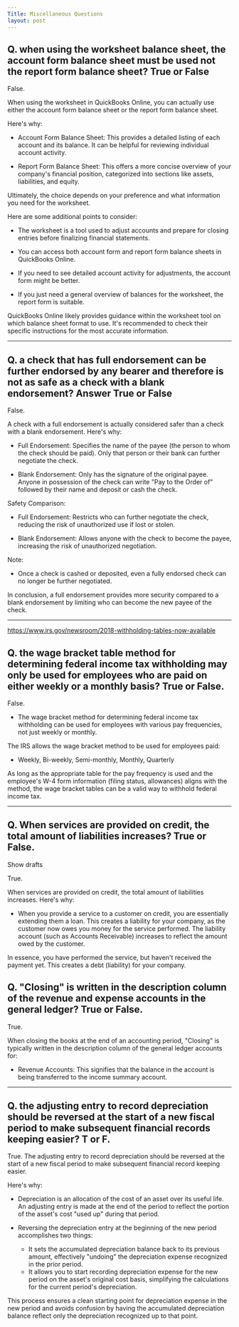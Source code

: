 ```yaml
---
Title: Miscellaneous Questions
layout: post
---
```




## Q. when using the worksheet balance sheet, the account form balance sheet must be used not the report form balance sheet? True or False

False.

When using the worksheet in QuickBooks Online, you can actually use either the account form balance sheet or the report form balance sheet.

Here's why:

- Account Form Balance Sheet: This provides a detailed listing of each account and its balance. It can be helpful for reviewing individual account activity.

- Report Form Balance Sheet: This offers a more concise overview of your company's financial position, categorized into sections like assets, liabilities, and equity.

Ultimately, the choice depends on your preference and what information you need for the worksheet.

Here are some additional points to consider:

- The worksheet is a tool used to adjust accounts and prepare for closing entries before finalizing financial statements.

- You can access both account form and report form balance sheets in QuickBooks Online.

- If you need to see detailed account activity for adjustments, the account form might be better.

- If you just need a general overview of balances for the worksheet, the report form is suitable.

QuickBooks Online likely provides guidance within the worksheet tool on which balance sheet format to use. It's recommended to check their specific instructions for the most accurate information.

---

## Q. a check that has full endorsement can be further endorsed by any bearer and therefore is not as safe as  a check with a blank endorsement? Answer True or False

False.

A check with a full endorsement is actually considered safer than a check with a blank endorsement. Here's why:

- Full Endorsement: Specifies the name of the payee (the person to whom the check should be paid). Only that person or their bank can further negotiate the check.

- Blank Endorsement: Only has the signature of the original payee. Anyone in possession of the check can write "Pay to the Order of" followed by their name and deposit or cash the check.

Safety Comparison:

- Full Endorsement: Restricts who can further negotiate the check, reducing the risk of unauthorized use if lost or stolen.

- Blank Endorsement: Allows anyone with the check to become the payee, increasing the risk of unauthorized negotiation.

Note:

- Once a check is cashed or deposited, even a fully endorsed check can no longer be further negotiated.

In conclusion, a full endorsement provides more security compared to a blank endorsement by limiting who can become the new payee of the check.

---

https://www.irs.gov/newsroom/2018-withholding-tables-now-available

## Q. the wage bracket table method for determining federal income tax withholding may only be used for employees who are paid on either weekly or a monthly basis? True or False.

False.

- The wage bracket method for determining federal income tax withholding can be used for employees with various pay frequencies,  not just weekly or monthly.

The IRS allows the wage bracket method to be used for employees paid:

- Weekly, Bi-weekly, Semi-monthly, Monthly, Quarterly

As long as the appropriate table for the pay frequency is used and the employee's W-4 form information (filing status, allowances) aligns with the method, the wage bracket tables can be a valid way to withhold federal income tax.

---

## Q. When services are provided on credit, the total amount of liabilities increases? True or False.
Show drafts

True.

When services are provided on credit, the total amount of liabilities  increases. Here's why:

- When you provide a service to a customer on credit, you are essentially extending them a loan. This creates a liability for your company, as the customer now owes you money for the service performed. The liability account (such as Accounts Receivable) increases to reflect the amount owed by the customer.

In essence, you have performed the service, but haven't received the payment yet. This creates a debt (liability) for your company.

## Q. "Closing" is written in the description column of the revenue and expense accounts in the general ledger? True or False.

True.

When closing the books at the end of an accounting period, "Closing" is typically written in the description column of the general ledger accounts for:

- Revenue Accounts: This signifies that the balance in the account is being transferred to the income summary account.

---

## Q. the adjusting entry to record depreciation should be reversed at the start of a new fiscal period to make subsequent financial records keeping easier? T or F.

True.  The adjusting entry to record depreciation should be reversed at the start of a new fiscal period to make subsequent financial record keeping easier.

Here's why:

- Depreciation is an allocation of the cost of an asset over its useful life. An adjusting entry is made at the end of the period to reflect the portion of the asset's cost "used up" during that period.

- Reversing the depreciation entry at the beginning of the new period accomplishes two things:  
    - It sets the accumulated depreciation balance back to its previous amount, effectively "undoing" the depreciation expense recognized in the prior period.  
    - It allows you to start recording depreciation expense for the new period on the asset's original cost basis, simplifying the calculations for the current period's depreciation.  

This process ensures a clean starting point for depreciation expense in the new period and avoids confusion by having the accumulated depreciation balance reflect only the depreciation recognized up to that point.
